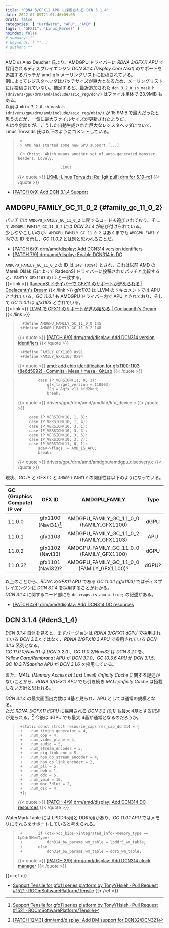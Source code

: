 ```yaml
---
title: "RDNA 3/GFX11 APU に採用される DCN 3.1.4"
date: 2022-07-09T21:01:46+09:00
draft: false
categories: [ "Hardware", "APU", "AMD" ]
tags: [ "GFX11", "Linux_Kernel" ]
noindex: false
# summary: ""
# keywords: [ "", ]
# author: ""
---
```


AMD の Alex Deucher 氏より、AMDGPU ドライバーに *RDNA 3/GFX11 APU* で採用されるディスプレイエンジン *DCN 3.1.4 (Display Core Next)* のサポートを追加するパッチが amd-gfx メーリングリストに投稿されている。  
例によってレジスタヘッダはパッチサイズが巨大となるため、メーリングリストには投稿されていない。補足すると、最近追加された `dcn_3_2_0_sh_mask.h (drivers/gpu/drm/amd/include/asic_reg/dcn/)` はファイル単体で 23.9MiB もある。  
以前は `nbio_7_2_0_sh_mask.h (drivers/gpu/drm/amd/include/asic_reg/nbio/)` が 15.9MiB で最大だったと思うのだが、一気に最大ファイルサイズが更新されたようだ。  
もはや余談だが、こうした自動生成された巨大なレジスタヘッダについて、Linus Torvalds 氏は以下のようにコメントしている。  

 > 		>
 > 		> AMD has started some new GPU support [...]
 > 		
 > 		Oh Christ. Which means another set of auto-generated monster headers. Lovely.
 > 		
 > 		                  Linus
 >
 > {{< quote >}} [LKML: Linus Torvalds: Re: [git pull] drm for 5.19-rc1](https://lkml.org/lkml/2022/5/25/1144) {{< /quote >}}

 * [[PATCH 0/9] Add DCN 3.1.4 Support](https://lists.freedesktop.org/archives/amd-gfx/2022-July/081237.html)

## AMDGPU_FAMILY_GC_11_0_2 {#family_gc_11_0_2}
パッチでは `AMDGPU_FAMILY_GC_11_0_2` に関するコードも追加されており、そして `AMDGPU_FAMILY_GC_11_0_2` には *DCN 3.1.4* が結び付けられている。  
少しややこしいのが、`AMDGPU_FAMILY_GC_11_0_2` はあくまでも `AMDGPU_FAMILY` 内での ID を示し、*GC 11.0.2* とは別と思われることだ。  

 * [[PATCH 6/9] drm/amd/display: Add DCN314 version identifiers](https://lists.freedesktop.org/archives/amd-gfx/2022-July/081240.html)
 * [[PATCH 7/9] drm/amd/display: Enable DCN314 in DC](https://lists.freedesktop.org/archives/amd-gfx/2022-July/081242.html)

`AMDGPU_FAMILY_GC_11_0_2` の ID は `148 (0x94)` とされ、これは以前 AMD の Marek Olšák 氏によって RadeonSI ドライバーに投稿されたパッチと比較すると、`FAMILY_GFX1103` の ID と一致する。  
{{< link >}} [RadeonSI ドライバーで GFX11 のサポートが進められる | Coelacanth's Dream](/posts/2022/05/05/radeonsi-gfx11/#chip_family) {{< /link >}}
*gfx1103* は LLVM のドキュメントでは APU とされている。*GC 11.0.1* も AMDGPU ドライバー内で APU とされており、そして *GC 11.0.1* は *gfx1103* とされている。  
{{< link >}} [LLVM で GFX11 のサポートが進み始める | Coelacanth's Dream](/posts/2022/04/28/llvm-gfx11/) {{< /link >}}

 > 		 #define AMDGPU_FAMILY_GC_11_0_0 145
 > 		+#define AMDGPU_FAMILY_GC_11_0_2 148
 >
 > {{< quote >}} [[PATCH 6/9] drm/amd/display: Add DCN314 version identifiers](https://lists.freedesktop.org/archives/amd-gfx/2022-July/081240.html) {{< /quote >}}
 >
 > 		+#define FAMILY_GFX1100 0x91
 > 		+#define FAMILY_GFX1103 0x94
 >
 > {{< quote >}} [amd: add chip identification for gfx1100-1103 (8e6d5992) · Commits · Mesa / mesa · GitLab](https://gitlab.freedesktop.org/mesa/mesa/-/commit/8e6d599238881bc63590457813dc8532cb5462ad) {{< /quote >}}

 > 				case IP_VERSION(11, 0, 1):
 > 					gfx_target_version = 110003;
 > 					f2g = &gfx_v11_kfd2kgd;
 > 					break;
 >
 > {{< quote >}} drivers/gpu/drm/amd/amdkfd/kfd_device.c {{< /quote >}}
 >
 > 			case IP_VERSION(10, 1, 3):
 > 			case IP_VERSION(10, 1, 4):
 > 			case IP_VERSION(10, 3, 1):
 > 			case IP_VERSION(10, 3, 3):
 > 			case IP_VERSION(10, 3, 6):
 > 			case IP_VERSION(10, 3, 7):
 > 			case IP_VERSION(11, 0, 1):
 > 				adev->flags |= AMD_IS_APU;
 > 				break;
 >
 > {{< quote >}} drivers/gpu/drm/amd/amdgpu/amdgpu_discovery.c {{< /quote >}}

現状、*GC IP* と GFX ID と `AMDGPU_FAMILY` の関係性は以下のようになっている。  

| GC (Graphics Compute) IP ver | GFX ID | AMDGPU_FAMILY | Type |
| :-------- | :-----: | :--: | :--: |
| 11.0.0    | gfx1100 (Navi31)[^tensile-gfx11] | AMDGPU_FAMILY_GC_11_0_0 (FAMILY_GFX1100) | dGPU |
| 11.0.1    | gfx1103 | AMDGPU_FAMILY_GC_11_0_2 (FAMILY_GFX1103) | APU  |
| 11.0.2    | gfx1102 (Navi33) | AMDGPU_FAMILY_GC_11_0_0 (FAMILY_GFX1100) | dGPU |
| 11.0.3?   | gfx1101 (Navi32)? | AMDGPU_FAMILY_GC_11_0_0 (FAMILY_GFX1100)? | dGPU? |

[^tensile-gfx11]: [Support Tensile for gfx11 series platform by TonyYHsieh · Pull Request #1521 · ROCmSoftwarePlatform/Tensile](https://github.com/ROCmSoftwarePlatform/Tensile/pull/1521/commits/3796d41aec358721fced1ed4337c27f69aeda3bb#diff-95d409aa7c33d03c94333a9a95ce6076cabf7428d1613137ccc7944151cd0972)

以上のことから、*RDNA 3/GFX11 APU* である *GC 11.0.1 (gfx1103)* ではディスプレイエンジンに *DCN 3.1.4* を採用することがわかる。  
*DCN 3.1.4* に関するコード部にも `dc->caps.is_apu = true;` の記述がある。  

 * [[PATCH 4/9] drm/amd/display: Add DCN314 DC resources](https://lists.freedesktop.org/archives/amd-gfx/2022-July/081245.html)

## DCN 3.1.4 {#dcn3_1_4}
*DCN 3.1.4* 自体を見ると、まずバージョンは *RDNA 3/GFX11 dGPU* で採用されている *DCN 3.2.x* ではなく、*RDNA 2/GFX10.3 APU* で採用されている *DCN 3.1.x* 系列となる。  
*GC 11.0.0/Navi31* は *DCN 3.2.0* 、*GC 11.0.2/Navi32* は *DCN 3.2.1* を、  
*Yellow Carp/Rembrandt APU* が *DCN 3.1.0*、*GC 10.3.6 APU* が *DCN 3.1.5*、*GC 10.3.7/Sabrina APU* が *DCN 3.1.6* を採用している。  

また、*MALL (Memory Access at Last Level) /Infinity Cache* に関する記述がないことから、*RDNA 3/GFX11 APU* でも引き続き *MALL/Infinity Cache* は搭載しない方針と思われる。  

*DCN 3.1.4* の最大画面出力数は 4基と見られ、APU としては通常の規模となる。  
ただ *RDNA 3/GFX11 dGPU* に採用される *DCN 3.2.{0,1}* も最大 4基とする記述が見られる。[^dcn_3_2] 今後は dGPU でも最大 4基が通常となるのだろうか。  

[^dcn_3_2]: [[PATCH 12/43] drm/amd/display: Add DM support for DCN32/DCN321](https://lists.freedesktop.org/archives/amd-gfx/2022-May/079583.html)

 > 		+static const struct resource_caps res_cap_dcn314 = {
 > 		+	.num_timing_generator = 4,
 > 		+	.num_opp = 4,
 > 		+	.num_video_plane = 4,
 > 		+	.num_audio = 5,
 > 		+	.num_stream_encoder = 5,
 > 		+	.num_dig_link_enc = 5,
 > 		+	.num_hpo_dp_stream_encoder = 4,
 > 		+	.num_hpo_dp_link_encoder = 2,
 > 		+	.num_pll = 5,
 > 		+	.num_dwb = 1,
 > 		+	.num_ddc = 5,
 > 		+	.num_vmid = 16,
 > 		+	.num_mpc_3dlut = 2,
 > 		+	.num_dsc = 4,
 > 		+};
 >
 > {{< quote >}} [[PATCH 4/9] drm/amd/display: Add DCN314 DC resources](https://lists.freedesktop.org/archives/amd-gfx/2022-July/081245.html) {{< /quote >}}

WaterMark Table には LPDDR5用と DDR5用があり、*GC 11.0.1 APU* ではメモリにそれらをサポートしていると考えられる。  

 > 		+		if (ctx->dc_bios->integrated_info->memory_type == LpDdr5MemType)
 > 		+			dcn314_bw_params.wm_table = lpddr5_wm_table;
 > 		+		else
 > 		+			dcn314_bw_params.wm_table = ddr5_wm_table;
 >
 > {{< quote >}} [[PATCH 3/9] drm/amd/display: Add DCN314 clock manager](https://lists.freedesktop.org/archives/amd-gfx/2022-July/081238.html) {{< /quote >}}

{{< ref >}}
 * [Support Tensile for gfx11 series platform by TonyYHsieh · Pull Request #1521 · ROCmSoftwarePlatform/Tensile](https://github.com/ROCmSoftwarePlatform/Tensile/pull/1521/commits/3796d41aec358721fced1ed4337c27f69aeda3bb#diff-95d409aa7c33d03c94333a9a95ce6076cabf7428d1613137ccc7944151cd0972)
{{< /ref >}}
